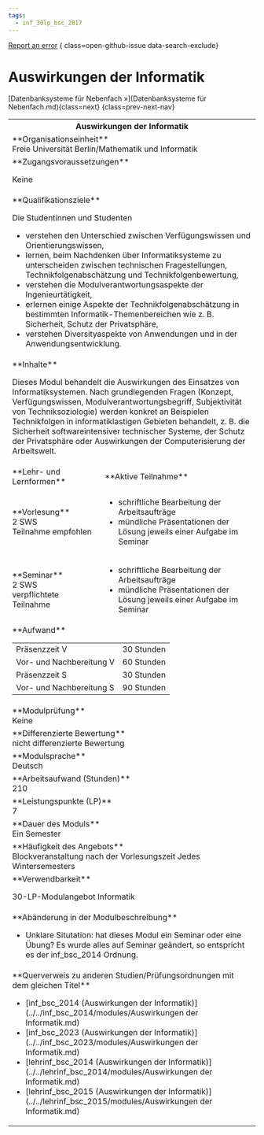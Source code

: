 ```yaml
---
tags:
  - inf_30lp_bsc_2017
---
```

[Report an error](https://github.com/SGSSGene/FUB-SUP/issues/new?title=Error%20in%20%22Auswirkungen%20der%20Informatik%22&body=There%20seems%20to%20be%20an%20error%20in%20module%20%22Auswirkungen%20der%20Informatik%22%2E%0A%0A%3CDescribe%20here%20a%20slightly%20more%20detailed%20description%20of%20what%20is%20wrong%3E&labels=bug)
{ class=open-github-issue data-search-exclude}

# Auswirkungen der Informatik


[Datenbanksysteme für Nebenfach »](Datenbanksysteme für Nebenfach.md){class=next}
{class=prev-next-nav}

<table markdown id="moduledesc">
<tr markdown class="moduledesc_head"><th colspan="2">Auswirkungen der Informatik </th></tr>
<tr markdown><td colspan="2">**Organisationseinheit**   <br>Freie Universität Berlin/Mathematik und Informatik</td></tr>


<tr markdown><td colspan="2">**Zugangsvoraussetzungen** <br>

Keine


</td></tr>
<tr markdown><td colspan="2">**Qualifikationsziele**    <br>

Die Studentinnen und Studenten

- verstehen den Unterschied zwischen Verfügungswissen und
  Orientierungswissen,
- lernen, beim Nachdenken über Informatiksysteme zu unterscheiden zwischen
  technischen Fragestellungen, Technikfolgenabschätzung und
  Technikfolgenbewertung,
- verstehen die Modulverantwortungsaspekte der Ingenieurtätigkeit,
- erlernen einige Aspekte der Technikfolgenabschätzung in bestimmten
  Informatik-Themenbereichen wie z. B. Sicherheit, Schutz der Privatsphäre,
- verstehen Diversityaspekte von Anwendungen und in der
  Anwendungsentwicklung.


</td></tr>
<tr markdown><td colspan="2">**Inhalte**                <br>

Dieses Modul behandelt die Auswirkungen des Einsatzes von
Informatiksystemen. Nach grundlegenden Fragen (Konzept, Verfügungswissen,
Modulverantwortungsbegriff, Subjektivität von Techniksoziologie) werden
konkret an Beispielen Technikfolgen in informatiklastigen Gebieten
behandelt, z. B. die Sicherheit softwareintensiver technischer Systeme, der
Schutz der Privatsphäre oder Auswirkungen der Computerisierung der
Arbeitswelt.


</td></tr>

<tr markdown><td>**Lehr- und Lernformen**</td><td>**Aktive Teilnahme**</td></tr>
<tr markdown><td> **Vorlesung** <br>2 SWS <br> Teilnahme empfohlen</td><td>

- schriftliche Bearbeitung der Arbeitsaufträge
- mündliche Präsentationen der Lösung jeweils einer Aufgabe im Seminar
</td></tr>
<tr markdown><td> **Seminar** <br>2 SWS <br> verpflichtete Teilnahme</td><td>

- schriftliche Bearbeitung der Arbeitsaufträge
- mündliche Präsentationen der Lösung jeweils einer Aufgabe im Seminar
</td></tr>
<tr markdown><td colspan="2">**Aufwand**                <br>
<table class="aufwand_table">
<tr><td>Präsenzzeit V</td><td>30 Stunden</td></tr>
<tr><td>Vor- und Nachbereitung V</td><td>60 Stunden</td></tr>
<tr><td>Präsenzzeit S</td><td>30 Stunden</td></tr>
<tr><td>Vor- und Nachbereitung S</td><td>90 Stunden</td></tr>
</table>

</td></tr>
<tr markdown><td colspan="2">**Modulprüfung**             <br>Keine


</td></tr>
<tr markdown><td colspan="2">**Differenzierte Bewertung** <br>nicht differenzierte Bewertung

</td></tr>
<tr markdown><td colspan="2">**Modulsprache**             <br>Deutsch</td></tr>
<tr markdown><td colspan="2">**Arbeitsaufwand (Stunden)** <br>210</td></tr>
<tr markdown><td colspan="2">**Leistungspunkte (LP)**     <br>7</td></tr>
<tr markdown><td colspan="2">**Dauer des Moduls**         <br>Ein Semester</td></tr>
<tr markdown><td colspan="2">**Häufigkeit des Angebots**  <br>Blockveranstaltung nach der Vorlesungszeit Jedes Wintersemesters</td></tr>
<tr markdown><td colspan="2">**Verwendbarkeit**           <br>

30-LP-Modulangebot Informatik


</td></tr>
<tr markdown><td colspan="2">**Abänderung in der Modulbeschreibung**<br>


- Unklare Situtation: hat dieses Modul ein Seminar oder eine Übung? Es wurde alles auf Seminar geändert, so entspricht es der inf_bsc_2014 Ordnung.


</td></tr>

<tr markdown><td colspan="2">**Querverweis zu anderen Studien/Prüfungsordnungen mit dem gleichen Titel**<br>


- [inf_bsc_2014 (Auswirkungen der Informatik)](../../inf_bsc_2014/modules/Auswirkungen der Informatik.md)
- [inf_bsc_2023 (Auswirkungen der Informatik)](../../inf_bsc_2023/modules/Auswirkungen der Informatik.md)
- [lehrinf_bsc_2014 (Auswirkungen der Informatik)](../../lehrinf_bsc_2014/modules/Auswirkungen der Informatik.md)
- [lehrinf_bsc_2015 (Auswirkungen der Informatik)](../../lehrinf_bsc_2015/modules/Auswirkungen der Informatik.md)

</td></tr>

</table>
